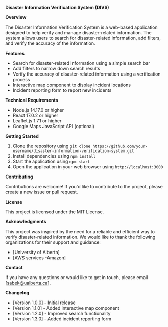 
**Disaster Information Verification System (DIVS)**

**Overview**

The Disaster Information Verification System is a web-based application designed to help verify and manage disaster-related information. The system allows users to search for disaster-related information, add filters, and verify the accuracy of the information.

**Features**

* Search for disaster-related information using a simple search bar
* Add filters to narrow down search results
* Verify the accuracy of disaster-related information using a verification process
* Interactive map component to display incident locations
* Incident reporting form to report new incidents

**Technical Requirements**

* Node.js 14.17.0 or higher
* React 17.0.2 or higher
* Leaflet.js 1.7.1 or higher
* Google Maps JavaScript API (optional)

**Getting Started**

1. Clone the repository using `git clone https://github.com/your-username/disaster-information-verification-system.git`
2. Install dependencies using `npm install`
3. Start the application using `npm start`
4. Open the application in your web browser using `http://localhost:3000`

**Contributing**

Contributions are welcome! If you'd like to contribute to the project, please create a new issue or pull request.

**License**

This project is licensed under the MIT License.

**Acknowledgments**

This project was inspired by the need for a reliable and efficient way to verify disaster-related information. We would like to thank the following organizations for their support and guidance:

* [University of Alberta]
* [AWS services -Amazon]

**Contact**

If you have any questions or would like to get in touch, please email [sabek@ualberta.ca].

**Changelog**

* [Version 1.0.0] - Initial release
* [Version 1.1.0] - Added interactive map component
* [Version 1.2.0] - Improved search functionality
* [Version 1.3.0] - Added incident reporting form
